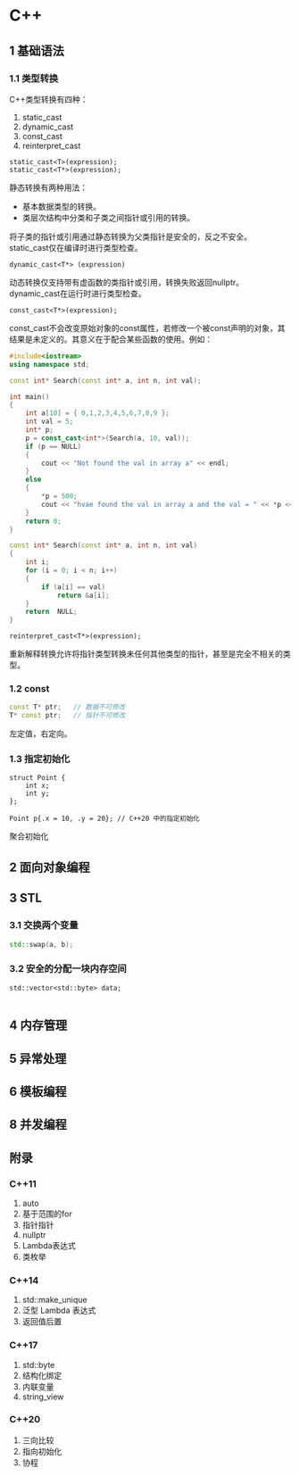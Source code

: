 # C++

## 1 基础语法

### 1.1 类型转换

C++类型转换有四种：

1. static_cast
2. dynamic_cast
3. const_cast
4. reinterpret_cast



```
static_cast<T>(expression);
static_cast<T*>(expression);
```

静态转换有两种用法：

- 基本数据类型的转换。
- 类层次结构中分类和子类之间指针或引用的转换。

将子类的指针或引用通过静态转换为父类指针是安全的，反之不安全。static_cast仅在编译时进行类型检查。



```
dynamic_cast<T*> (expression)
```

动态转换仅支持带有虚函数的类指针或引用，转换失败返回nullptr。dynamic_cast在运行时进行类型检查。



```
const_cast<T*>(expression);
```

const_cast不会改变原始对象的const属性，若修改一个被const声明的对象，其结果是未定义的。其意义在于配合某些函数的使用。例如：

```c++
#include<iostream>
using namespace std;

const int* Search(const int* a, int n, int val);

int main()
{
    int a[10] = { 0,1,2,3,4,5,6,7,8,9 };
    int val = 5;
    int* p;
    p = const_cast<int*>(Search(a, 10, val));
    if (p == NULL)
    {
        cout << "Not found the val in array a" << endl;
    }
    else
    {
        *p = 500;
        cout << "hvae found the val in array a and the val = " << *p << endl;
    }
    return 0;
}

const int* Search(const int* a, int n, int val)
{
    int i;
    for (i = 0; i < n; i++)
    {
        if (a[i] == val)
            return &a[i];
    }
    return  NULL;
}
```



```
reinterpret_cast<T*>(expression);
```

重新解释转换允许将指针类型转换未任何其他类型的指针，甚至是完全不相关的类型。



### 1.2 const

```c++
const T* ptr;	// 数据不可修改
T* const ptr;	// 指针不可修改
```

左定值，右定向。

### 1.3 指定初始化

```
struct Point {
    int x;
    int y;
};

Point p{.x = 10, .y = 20}; // C++20 中的指定初始化
```

聚合初始化

## 2 面向对象编程

## 3 STL

### 3.1 交换两个变量

```c++
std::swap(a, b);
```

### 3.2 安全的分配一块内存空间

```
std::vector<std::byte> data;
```

```

```





























































## 4 内存管理

## 5 异常处理

## 6 模板编程

## 8 并发编程

## 附录

### C++11

1. auto
2. 基于范围的for
3. 指针指针
4. nullptr
5. Lambda表达式
6. 类枚举

### C++14

1. std::make_unique
2. 泛型 Lambda 表达式
3. 返回值后置

### C++17

1. std::byte
2. 结构化绑定
3. 内联变量
4. string_view

### C++20

1. 三向比较
2. 指向初始化
3. 协程
